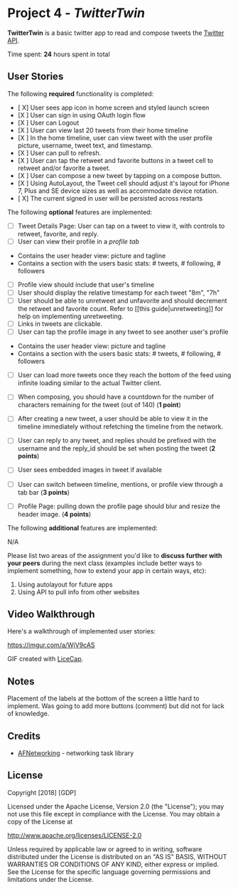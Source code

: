 
# Project 4 - *TwitterTwin*

**TwitterTwin** is a basic twitter app to read and compose tweets the [Twitter API](https://apps.twitter.com/).

Time spent: **24** hours spent in total

## User Stories

The following **required** functionality is completed:

- [ X] User sees app icon in home screen and styled launch screen
- [X ] User can sign in using OAuth login flow
- [X ] User can Logout
- [X ] User can view last 20 tweets from their home timeline
- [X ] In the home timeline, user can view tweet with the user profile picture, username, tweet text, and timestamp.
- [X ] User can pull to refresh.
- [X ] User can tap the retweet and favorite buttons in a tweet cell to retweet and/or favorite a tweet.
- [X ] User can compose a new tweet by tapping on a compose button.
- [X ] Using AutoLayout, the Tweet cell should adjust it's layout for iPhone 7, Plus and SE device sizes as well as accommodate device rotation.
- [ X] The current signed in user will be persisted across restarts

The following **optional** features are implemented:

- [ ] Tweet Details Page: User can tap on a tweet to view it, with controls to retweet, favorite, and reply.
- [ ] User can view their profile in a *profile tab*
- Contains the user header view: picture and tagline
- Contains a section with the users basic stats: # tweets, # following, # followers
- [ ] Profile view should include that user's timeline
- [ ] User should display the relative timestamp for each tweet "8m", "7h"
- [ ] User should be able to unretweet and unfavorite and should decrement the retweet and favorite count. Refer to [[this guide|unretweeting]] for help on implementing unretweeting.
- [ ] Links in tweets are clickable.
- [ ] User can tap the profile image in any tweet to see another user's profile
- Contains the user header view: picture and tagline
- Contains a section with the users basic stats: # tweets, # following, # followers
- [ ] User can load more tweets once they reach the bottom of the feed using infinite loading similar to the actual Twitter client.
- [ ] When composing, you should have a countdown for the number of characters remaining for the tweet (out of 140) (**1 point**)
- [ ] After creating a new tweet, a user should be able to view it in the timeline immediately without refetching the timeline from the network.
- [ ] User can reply to any tweet, and replies should be prefixed with the username and the reply_id should be set when posting the tweet (**2 points**)
- [ ] User sees embedded images in tweet if available 
- [ ] User can switch between timeline, mentions, or profile view through a tab bar (**3 points**)
- [ ] Profile Page: pulling down the profile page should blur and resize the header image. (**4 points**)


The following **additional** features are implemented:

N/A

Please list two areas of the assignment you'd like to **discuss further with your peers** during the next class (examples include better ways to implement something, how to extend your app in certain ways, etc):

1. Using autolayout for future apps
2. Using API to pull info from other websites

## Video Walkthrough

Here's a walkthrough of implemented user stories:

https://imgur.com/a/WjV9cAS

GIF created with [LiceCap](http://www.cockos.com/licecap/).

## Notes

Placement of the labels at the bottom of the screen a little hard to implement. Was going to add more buttons (comment) but did not for lack of knowledge.

## Credits

- [AFNetworking](https://github.com/AFNetworking/AFNetworking) - networking task library

## License

Copyright [2018] [GDP]

Licensed under the Apache License, Version 2.0 (the "License");
you may not use this file except in compliance with the License.
You may obtain a copy of the License at

http://www.apache.org/licenses/LICENSE-2.0

Unless required by applicable law or agreed to in writing, software
distributed under the License is distributed on an "AS IS" BASIS,
WITHOUT WARRANTIES OR CONDITIONS OF ANY KIND, either express or implied.
See the License for the specific language governing permissions and
limitations under the License.

